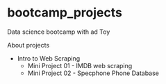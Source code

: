 # bootcamp_projects
Data science bootcamp with ad Toy

About projects

- Intro to Web Scraping
  - Mini Project 01 - IMDB web scraping
  - Mini Project 02 - Specphone Phone Database



  
